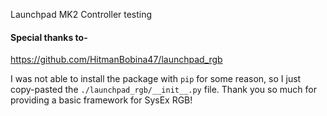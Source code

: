 
Launchpad MK2 Controller testing
#### Special thanks to-

https://github.com/HitmanBobina47/launchpad_rgb

I was not able to install the package with `pip` for some reason, so I just copy-pasted the `./launchpad_rgb/__init__.py` file. Thank you so much for providing a basic framework for SysEx RGB!

